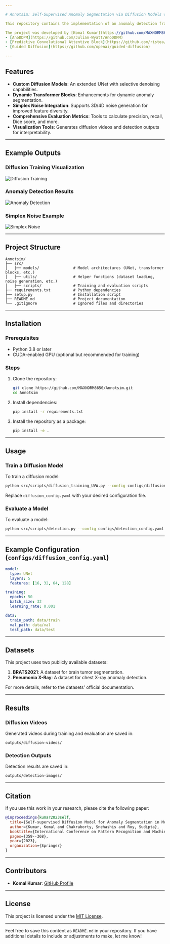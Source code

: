 ```yaml
---

# Annotsim: Self-Supervised Anomaly Segmentation via Diffusion Models with Dynamic Transformer UNet (WACV 2024)

This repository contains the implementation of an anomaly detection framework using Denoising Diffusion Probabilistic Models (DDPMs) with simplex noise, developed in PyTorch. Annotsim provides tools for training, evaluating, and experimenting with self-supervised anomaly segmentation in medical imaging and beyond.

The project was developed by [Komal Kumar](https://github.com/MAXNORM8650) and draws inspiration from:
- [AnoDDPM](https://github.com/Julian-Wyatt/AnoDDPM)
- [Predictive Convolutional Attentive Block](https://github.com/ristea/sspcab)
- [Guided Diffusion](https://github.com/openai/guided-diffusion)

---
```


## Features

- **Custom Diffusion Models**: An extended UNet with selective denoising capabilities.
- **Dynamic Transformer Blocks**: Enhancements for dynamic anomaly segmentation.
- **Simplex Noise Integration**: Supports 3D/4D noise generation for improved feature diversity.
- **Comprehensive Evaluation Metrics**: Tools to calculate precision, recall, Dice score, and more.
- **Visualization Tools**: Generates diffusion videos and detection outputs for interpretability.

---

## Example Outputs

### Diffusion Training Visualization
![Diffusion Training](assets/diffusion_training_example.png)

### Anomaly Detection Results
![Anomaly Detection](assets/anomaly_detection_example.png)

### Simplex Noise Example
![Simplex Noise](assets/simplex_noise_example.png)

---

## Project Structure

```plaintext
Annotsim/
├── src/
│   ├── models/               # Model architectures (UNet, transformer blocks, etc.)
│   ├── utils/                # Helper functions (dataset loading, noise generation, etc.)
│   ├── scripts/              # Training and evaluation scripts
├── requirements.txt          # Python dependencies
├── setup.py                  # Installation script
├── README.md                 # Project documentation
└── .gitignore                # Ignored files and directories
```

---

## Installation

### Prerequisites
- Python 3.8 or later
- CUDA-enabled GPU (optional but recommended for training)

### Steps

1. Clone the repository:
   ```bash
   git clone https://github.com/MAXNORM8650/Annotsim.git
   cd Annotsim
   ```

2. Install dependencies:
   ```bash
   pip install -r requirements.txt
   ```

3. Install the repository as a package:
   ```bash
   pip install -e .
   ```

---

## Usage

### Train a Diffusion Model
To train a diffusion model:
```bash
python src/scripts/diffusion_training_UVW.py --config configs/diffusion_config.yaml
```
Replace `diffusion_config.yaml` with your desired configuration file.

### Evaluate a Model
To evaluate a model:
```bash
python src/scripts/detection.py --config configs/detection_config.yaml
```

---

## Example Configuration (`configs/diffusion_config.yaml`)
```yaml
model:
  type: UNet
  layers: 5
  features: [16, 32, 64, 128]

training:
  epochs: 50
  batch_size: 32
  learning_rate: 0.001

data:
  train_path: data/train
  val_path: data/val
  test_path: data/test
```

---

## Datasets

This project uses two publicly available datasets:
1. **BRATS2021**: A dataset for brain tumor segmentation.
2. **Pneumonia X-Ray**: A dataset for chest X-ray anomaly detection.

For more details, refer to the datasets' official documentation.

---

## Results

### Diffusion Videos
Generated videos during training and evaluation are saved in:
```plaintext
outputs/diffusion-videos/
```

### Detection Outputs
Detection results are saved in:
```plaintext
outputs/detection-images/
```

---

## Citation

If you use this work in your research, please cite the following paper:
```bibtex
@inproceedings{kumar2023self,
  title={Self-supervised Diffusion Model for Anomaly Segmentation in Medical Imaging},
  author={Kumar, Komal and Chakraborty, Snehashis and Roy, Sudipta},
  booktitle={International Conference on Pattern Recognition and Machine Intelligence},
  pages={359--368},
  year={2023},
  organization={Springer}
}
```

---

## Contributors

- **Komal Kumar**: [GitHub Profile](https://github.com/MAXNORM8650)

---

## License

This project is licensed under the [MIT License](LICENSE).

---

Feel free to save this content as `README.md` in your repository. If you have additional details to include or adjustments to make, let me know!
